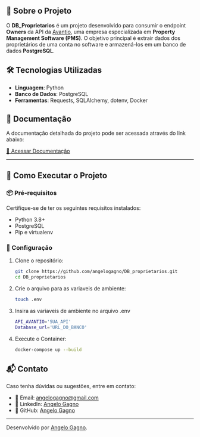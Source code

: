 ## 📌 Sobre o Projeto

O **DB_Proprietarios** é um projeto desenvolvido para consumir o endpoint **Owners** da API da [Avantio](https://www.avantio.com/), uma empresa especializada em **Property Management Software (PMS)**. O objetivo principal é extrair dados dos proprietários de uma conta no software e armazená-los em um banco de dados **PostgreSQL**.

## 🛠️ Tecnologias Utilizadas

- **Linguagem**: Python
- **Banco de Dados**: PostgreSQL
- **Ferramentas**: Requests, SQLAlchemy, dotenv, Docker

## 📄 Documentação

A documentação detalhada do projeto pode ser acessada através do link abaixo:

[📖 Acessar Documentação](https://angelogagno.github.io/DB_proprietarios/)

---

## 📌 Como Executar o Projeto

### 📦 Pré-requisitos

Certifique-se de ter os seguintes requisitos instalados:

- Python 3.8+
- PostgreSQL
- Pip e virtualenv

### 🔧 Configuração

1. Clone o repositório:
   ```bash
   git clone https://github.com/angelogagno/DB_proprietarios.git
   cd DB_proprietarios
   ```

2. Crie o arquivo para as variaveis de ambiente:
    ```bash 
    touch .env
    ```

3. Insira as variaveis de ambiente no arquivo .env
    ```bash
    API_AVANTIO='SUA_API'
    Database_url='URL_DO_BANCO'
    ```    

4. Execute o Container:
    ```bash
    docker-compose up --build

## 📬 Contato

Caso tenha dúvidas ou sugestões, entre em contato:

- 📧 Email: angelogagno@gmail.com
- 🔗 LinkedIn: [Angelo Gagno](https://www.linkedin.com/in/angelogagno)
- 🐙 GitHub: [Angelo Gagno](https://github.com/angelogagno)

---

Desenvolvido por [Angelo Gagno](https://github.com/angelogagno).

